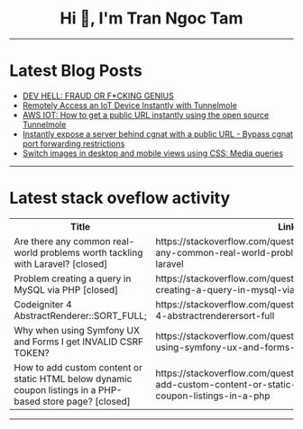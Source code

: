 <h1 align="center">Hi 👋, I'm Tran Ngoc Tam</h1>

---

# Latest Blog Posts 
<!-- BLOG-POST-LIST:START -->
- [DEV HELL: FRAUD OR F*CKING GENIUS](https://dev.to/jinparkmida/dev-hell-fraud-or-fcking-genius-32km)
- [Remotely Access an IoT Device Instantly with Tunnelmole](https://dev.to/robbiecahill/remotely-access-an-iot-device-instantly-with-tunnelmole-4f4o)
- [AWS IOT: How to get a public URL instantly using the open source Tunnelmole](https://dev.to/robbiecahill/aws-iot-how-to-get-a-public-url-instantly-using-the-open-source-tunnelmole-5ddc)
- [Instantly expose a server behind cgnat with a public URL - Bypass cgnat port forwarding restrictions](https://dev.to/robbiecahill/instantly-expose-a-server-behind-cgnat-with-a-public-url-bypass-cgnat-port-forwarding-restrictions-33d7)
- [Switch images in desktop and mobile views using CSS: Media queries](https://dev.to/md_ashraf_dev_to/switch-images-in-desktop-and-mobile-views-using-css-media-queries-3h8f)
<!-- BLOG-POST-LIST:END -->

---

# Latest stack oveflow activity
<table>
  <tr><th>Title</th><th>Link</th></tr>
  <!-- STACKOVERFLOW:START --><tr><td>Are there any common real-world problems worth tackling with Laravel? [closed]</td><td>https://stackoverflow.com/questions/79698921/are-there-any-common-real-world-problems-worth-tackling-with-laravel</td></tr><tr><td>Problem creating a query in MySQL via PHP [closed]</td><td>https://stackoverflow.com/questions/79698781/problem-creating-a-query-in-mysql-via-php</td></tr><tr><td>Codeigniter 4 AbstractRenderer::SORT_FULL;</td><td>https://stackoverflow.com/questions/79698276/codeigniter-4-abstractrenderersort-full</td></tr><tr><td>Why when using Symfony UX and Forms I get INVALID CSRF TOKEN?</td><td>https://stackoverflow.com/questions/79698064/why-when-using-symfony-ux-and-forms-i-get-invalid-csrf-token</td></tr><tr><td>How to add custom content or static HTML below dynamic coupon listings in a PHP-based store page? [closed]</td><td>https://stackoverflow.com/questions/79697964/how-to-add-custom-content-or-static-html-below-dynamic-coupon-listings-in-a-php</td></tr><!-- STACKOVERFLOW:END -->
</table>

---


